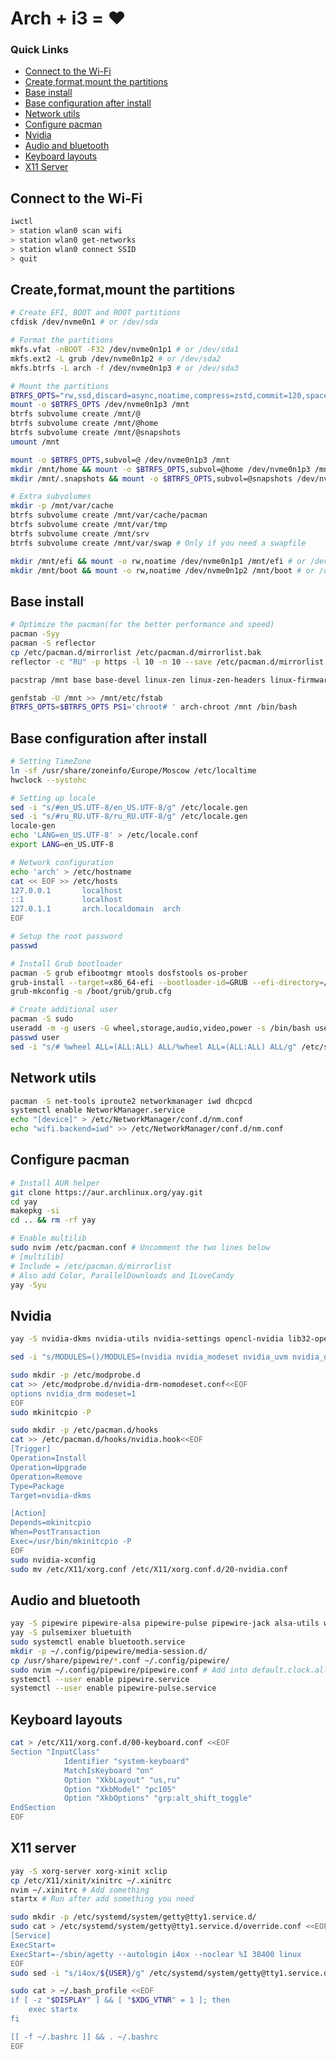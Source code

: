 # Arch + i3 = ❤️

### Quick Links

* [Connect to the Wi-Fi](#wifi)
* [Create,format,mount the partitions](#partitions)
* [Base install](#base_install)
* [Base configuration after install](#after_install)
* [Network utils](#net_utils)
* [Configure pacman](#pacman)
* [Nvidia](#nvidia)
* [Audio and bluetooth](#audio_bluetooth)
* [Keyboard layouts](#keyboard)
* [X11 Server](#x11)

## Connect to the Wi-Fi <a id='wifi'></a>

```sh
iwctl
> station wlan0 scan wifi
> station wlan0 get-networks
> station wlan0 connect SSID
> quit
```

## Create,format,mount the partitions <a id='partitions'></a>

```sh
# Create EFI, BOOT and ROOT partitions
cfdisk /dev/nvme0n1 # or /dev/sda

# Format the partitions
mkfs.vfat -nBOOT -F32 /dev/nvme0n1p1 # or /dev/sda1
mkfs.ext2 -L grub /dev/nvme0n1p2 # or /dev/sda2
mkfs.btrfs -L arch -f /dev/nvme0n1p3 # or /dev/sda3

# Mount the partitions
BTRFS_OPTS="rw,ssd,discard=async,noatime,compress=zstd,commit=120,space_cache=v2"
mount -o $BTRFS_OPTS /dev/nvme0n1p3 /mnt
btrfs subvolume create /mnt/@
btrfs subvolume create /mnt/@home
btrfs subvolume create /mnt/@snapshots
umount /mnt

mount -o $BTRFS_OPTS,subvol=@ /dev/nvme0n1p3 /mnt
mkdir /mnt/home && mount -o $BTRFS_OPTS,subvol=@home /dev/nvme0n1p3 /mnt/home
mkdir /mnt/.snapshots && mount -o $BTRFS_OPTS,subvol=@snapshots /dev/nvme0n1p3 /mnt/.snapshots

# Extra subvolumes
mkdir -p /mnt/var/cache
btrfs subvolume create /mnt/var/cache/pacman
btrfs subvolume create /mnt/var/tmp
btrfs subvolume create /mnt/srv
btrfs subvolume create /mnt/var/swap # Only if you need a swapfile

mkdir /mnt/efi && mount -o rw,noatime /dev/nvme0n1p1 /mnt/efi # or /dev/sda1
mkdir /mnt/boot && mount -o rw,noatime /dev/nvme0n1p2 /mnt/boot # or /dev/sda2
```

## Base install <a id='base_install'></a>

```sh
# Optimize the pacman(for the better performance and speed)
pacman -Syy
pacman -S reflector
cp /etc/pacman.d/mirrorlist /etc/pacman.d/mirrorlist.bak
reflector -c "RU" -p https -l 10 -n 10 --save /etc/pacman.d/mirrorlist

pacstrap /mnt base base-devel linux-zen linux-zen-headers linux-firmware neovim btrfs-progs {intel,amd}-ucode iucode-tool

genfstab -U /mnt >> /mnt/etc/fstab
BTRFS_OPTS=$BTRFS_OPTS PS1='chroot# ' arch-chroot /mnt /bin/bash
```

## Base configuration after install <a id="after_install"></a>

```sh
# Setting TimeZone
ln -sf /usr/share/zoneinfo/Europe/Moscow /etc/localtime
hwclock --systohc

# Setting up locale
sed -i "s/#en_US.UTF-8/en_US.UTF-8/g" /etc/locale.gen
sed -i "s/#ru_RU.UTF-8/ru_RU.UTF-8/g" /etc/locale.gen
locale-gen
echo 'LANG=en_US.UTF-8' > /etc/locale.conf
export LANG=en_US.UTF-8

# Network configuration
echo 'arch' > /etc/hostname
cat << EOF >> /etc/hosts
127.0.0.1       localhost
::1             localhost
127.0.1.1       arch.localdomain  arch
EOF

# Setup the root password
passwd

# Install Grub bootloader
pacman -S grub efibootmgr mtools dosfstools os-prober
grub-install --target=x86_64-efi --bootloader-id=GRUB --efi-directory=/efi
grub-mkconfig -o /boot/grub/grub.cfg

# Create additional user
pacman -S sudo
useradd -m -g users -G wheel,storage,audio,video,power -s /bin/bash user
passwd user
sed -i "s/# %wheel ALL=(ALL:ALL) ALL/%wheel ALL=(ALL:ALL) ALL/g" /etc/sudoers
```

## Network utils <a id="net_utils"></a>

```sh
pacman -S net-tools iproute2 networkmanager iwd dhcpcd
systemctl enable NetworkManager.service
echo "[device]" > /etc/NetworkManager/conf.d/nm.conf
echo "wifi.backend=iwd" >> /etc/NetworkManager/conf.d/nm.conf
```

## Configure pacman <a id="pacman"></a>

```sh
# Install AUR helper
git clone https://aur.archlinux.org/yay.git
cd yay
makepkg -si
cd .. && rm -rf yay

# Enable multilib
sudo nvim /etc/pacman.conf # Uncomment the two lines below
# [multilib]
# Include = /etc/pacman.d/mirrorlist
# Also add Color, ParallelDownloads and ILoveCandy
yay -Syu
```

## Nvidia <a id="nvidia"></a>

```sh
yay -S nvidia-dkms nvidia-utils nvidia-settings opencl-nvidia lib32-opencl-nvidia lib32-nvidia-utils

sed -i "s/MODULES=()/MODULES=(nvidia nvidia_modeset nvidia_uvm nvidia_drm)/g" /etc/mkinitcpio.conf

sudo mkdir -p /etc/modprobe.d
cat >> /etc/modprobe.d/nvidia-drm-nomodeset.conf<<EOF
options nvidia_drm modeset=1
EOF
sudo mkinitcpio -P

sudo mkdir -p /etc/pacman.d/hooks
cat >> /etc/pacman.d/hooks/nvidia.hook<<EOF
[Trigger]
Operation=Install
Operation=Upgrade
Operation=Remove
Type=Package
Target=nvidia-dkms

[Action]
Depends=mkinitcpio
When=PostTransaction
Exec=/usr/bin/mkinitcpio -P
EOF
sudo nvidia-xconfig
sudo mv /etc/X11/xorg.conf /etc/X11/xorg.conf.d/20-nvidia.conf
```

## Audio and bluetooth <a id="audio_bluetooth"></a>

```sh
yay -S pipewire pipewire-alsa pipewire-pulse pipewire-jack alsa-utils wireplumber pavucontrol lib32-pipewire lib32-pipewire-jack bluez bluez-utils
yay -S pulsemixer bluetuith
sudo systemctl enable bluetooth.service
mkdir -p ~/.config/pipewire/media-session.d/
cp /usr/share/pipewire/*.conf ~/.config/pipewire/
sudo nvim ~/.config/pipewire/pipewire.conf # Add into default.clock.allowed-rates "44100"
systemctl --user enable pipewire.service
systemctl --user enable pipewire-pulse.service
```

## Keyboard layouts <a id="keyboard"></a>

```sh
cat > /etc/X11/xorg.conf.d/00-keyboard.conf <<EOF
Section "InputClass"
            Identifier "system-keyboard"
            MatchIsKeyboard "on"
            Option "XkbLayout" "us,ru"
            Option "XkbModel" "pc105"
            Option "XkbOptions" "grp:alt_shift_toggle"
EndSection
EOF
```

## X11 server <a id="x11"></a>

```sh
yay -S xorg-server xorg-xinit xclip
cp /etc/X11/xinit/xinitrc ~/.xinitrc
nvim ~/.xinitrc # Add something
startx # Run after add something you need

sudo mkdir -p /etc/systemd/system/getty@tty1.service.d/
sudo cat > /etc/systemd/system/getty@tty1.service.d/override.conf <<EOF
[Service]
ExecStart=
ExecStart=-/sbin/agetty --autologin i4ox --noclear %I 38400 linux
EOF
sudo sed -i "s/i4ox/${USER}/g" /etc/systemd/system/getty@tty1.service.d/override.conf

sudo cat > ~/.bash_profile <<EOF
if [ -z "$DISPLAY" ] && [ "$XDG_VTNR" = 1 ]; then
    exec startx
fi

[[ -f ~/.bashrc ]] && . ~/.bashrc
EOF
```
